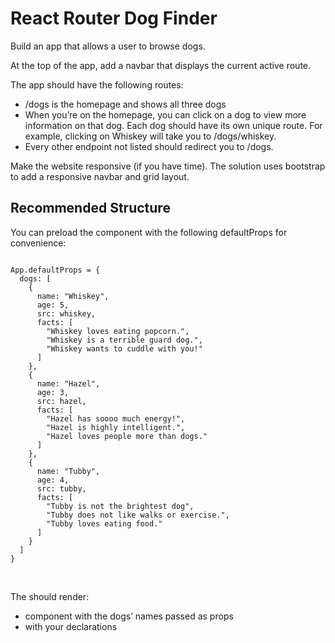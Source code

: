 # React Router Dog Finder
Build an app that allows a user to browse dogs.

At the top of the app, add a navbar that displays the current active route.

The app should have the following routes:
<ul>
<li>/dogs is the homepage and shows all three dogs</li>
<li>When you’re on the homepage, you can click on a dog to view more information on that dog. Each dog should have its own unique route. For example, clicking on Whiskey will take you to /dogs/whiskey.</li>
  <li>Every other endpoint not listed should redirect you to /dogs.</li>
</ul>

Make the website responsive (if you have time). The solution uses bootstrap to add a responsive navbar and grid layout.

## Recommended Structure
You can preload the <App /> component with the following defaultProps for convenience:

<code>
App.defaultProps = {
  dogs: [
    {
      name: "Whiskey",
      age: 5,
      src: whiskey,
      facts: [
        "Whiskey loves eating popcorn.",
        "Whiskey is a terrible guard dog.",
        "Whiskey wants to cuddle with you!"
      ]
    },
    {
      name: "Hazel",
      age: 3,
      src: hazel,
      facts: [
        "Hazel has soooo much energy!",
        "Hazel is highly intelligent.",
        "Hazel loves people more than dogs."
      ]
    },
    {
      name: "Tubby",
      age: 4,
      src: tubby,
      facts: [
        "Tubby is not the brightest dog",
        "Tubby does not like walks or exercise.",
        "Tubby loves eating food."
      ]
    }
  ]
}
  </code>
  <br>
  <br>
  
The <App /> should render:
<ul>
<li> <Nav /> component with the dogs’ names passed as props </li>
<li><Switch> with your <Route /> declarations</li>
</ul>
